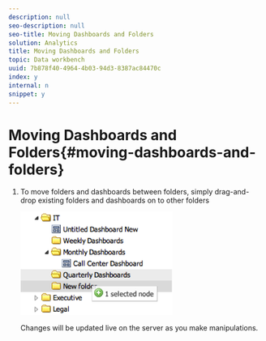 ```yaml
---
description: null
seo-description: null
seo-title: Moving Dashboards and Folders
solution: Analytics
title: Moving Dashboards and Folders
topic: Data workbench
uuid: 7b878f40-4964-4b03-94d3-8387ac84470c
index: y
internal: n
snippet: y
---
```


# Moving Dashboards and Folders{#moving-dashboards-and-folders}

1. To move folders and dashboards between folders, simply drag-and-drop existing folders and dashboards on to other folders

   ![](assets/move_folder.png)

   Changes will be updated live on the server as you make manipulations. 
